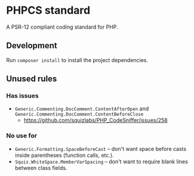 # PHPCS standard

A PSR-12 compliant coding standard for PHP.

## Development

Run `composer install` to install the project dependencies.

## Unused rules

### Has issues

* `Generic.Commenting.DocComment.ContentAfterOpen` and `Generic.Commenting.DocComment.ContentBeforeClose`
    * https://github.com/squizlabs/PHP_CodeSniffer/issues/258

### No use for

* `Generic.Formatting.SpaceBeforeCast` – don't want space before casts inside parentheses (function calls, etc.).
* `Squiz.WhiteSpace.MemberVarSpacing` – don't want to require blank lines between class fields.
